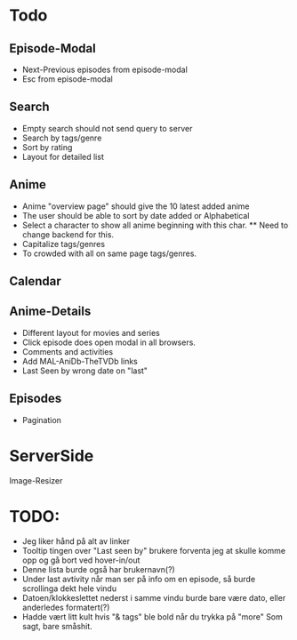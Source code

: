 Todo
==

Episode-Modal
--

* Next-Previous episodes from episode-modal
* Esc from episode-modal

Search
--

* Empty search should not send query to server
* Search by tags/genre
* Sort by rating
* Layout for detailed list

Anime
--

* Anime "overview page" should give the 10 latest added anime
* The user should be able to sort by date added or Alphabetical
* Select a character to show all anime beginning with this char.
** Need to change backend for this.
* Capitalize tags/genres
* To crowded with all on same page tags/genres.

Calendar
--

Anime-Details
--

* Different layout for movies and series 
* Click episode does open modal in all browsers.
* Comments and activities
* Add MAL-AniDb-TheTVDb links
* Last Seen by wrong date on "last"

Episodes
--
* Pagination


ServerSide
==

Image-Resizer




TODO:
===
* Jeg liker hånd på alt av linker 
* Tooltip tingen over "Last seen by" brukere forventa jeg at skulle komme opp og gå bort ved hover-in/out
* Denne lista burde også har brukernavn(?)
* Under last avtivity når man ser på info om en episode, så burde scrollinga dekt hele vindu
* Datoen/klokkeslettet nederst i samme vindu burde bare være dato, eller anderledes formatert(?)
* Hadde vært litt kult hvis "& tags" ble bold når du trykka på "more"
Som sagt, bare småshit. 